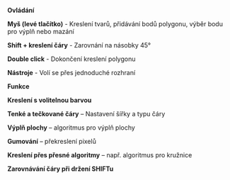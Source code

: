 **Ovládání**

 **Myš (levé tlačítko)** - Kreslení tvarů, přidávání bodů polygonu, výběr bodu pro výplň nebo mazání
 
 **Shift + kreslení čáry** - Zarovnání na násobky 45° 
 
 **Double click** - Dokončení kreslení polygonu 
 
 **Nástroje** - Volí se přes jednoduché rozhraní 
 

**Funkce**


**Kreslení s volitelnou barvou**

**Tenké a tečkované čáry** – Nastavení šířky a typu čáry

**Výplň plochy** – algoritmus pro výplň plochy

**Gumování** – překreslení pixelů

**Kreslení přes přesné algoritmy** – např. algoritmus pro kružnice

**Zarovnávání čáry při držení SHIFTu**
